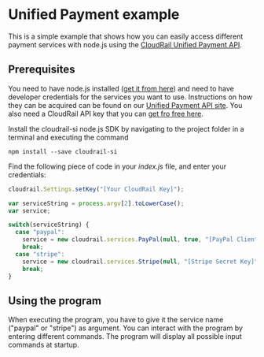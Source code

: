 # Unified Payment example

This is a simple example that shows how you can easily access different payment services with node.js using the [CloudRail Unified Payment API](https://cloudrail.com/integrations/interfaces/Payment;platformId=Nodejs).

## Prerequisites

You need to have node.js installed ([get it from here](http://nodejs.org/)) and need to have developer credentials for the services you want to use. Instructions on how they can be acquired can be found on our [Unified Payment API site](https://cloudrail.com/integrations/interfaces/Payment;platformId=Nodejs). You also need a CloudRail API key that you can [get fro free here](https://cloudrail.com/signup).

Install the cloudrail-si node.js SDK by navigating to the project folder in a terminal and executing the command

```
npm install --save cloudrail-si
```

Find the following piece of code in your *index.js* file, and enter your credentials:

```javascript
cloudrail.Settings.setKey("[Your CloudRail Key]");

var serviceString = process.argv[2].toLowerCase();
var service;

switch(serviceString) {
  case "paypal":
    service = new cloudrail.services.PayPal(null, true, "[PayPal Client Identifier]", "[PayPal Client Secret]");
    break;
  case "stripe":
    service = new cloudrail.services.Stripe(null, "[Stripe Secret Key]");
    break;
}
```

## Using the program

When executing the program, you have to give it the service name ("paypal" or "stripe") as argument.
You can interact with the program by entering different commands. The program will display all possible input commands at startup.